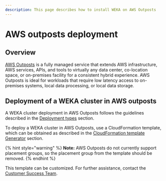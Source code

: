 ```yaml
---
description: This page describes how to install WEKA on AWS Outposts
---
```


# AWS outposts deployment

## Overview

[AWS Outposts](https://aws.amazon.com/outposts/) is a fully managed service that extends AWS infrastructure, AWS services, APIs, and tools to virtually any data center, co-location space, or on-premises facility for a consistent hybrid experience. AWS Outposts is ideal for workloads that require low latency access to on-premises systems, local data processing, or local data storage.

## Deployment of a WEKA cluster in AWS outposts

A WEKA cluster deployment in AWS Outposts follows the guidelines described in the [Deployment types](deployment-types.md) section.

To deploy a WEKA cluster in AWS Outposts, use a CloudFormation template, which can be obtained as described in the [CloudFormation template Generator](cloudformation.md) section.

{% hint style="warning" %}
**Note:** AWS Outposts do not currently support placement groups, so the placement group from the template should be removed.
{% endhint %}

This template can be customized. For further assistance, contact the [Customer Success Team](../../support/getting-support-for-your-weka-system.md#contact-customer-success-team).

